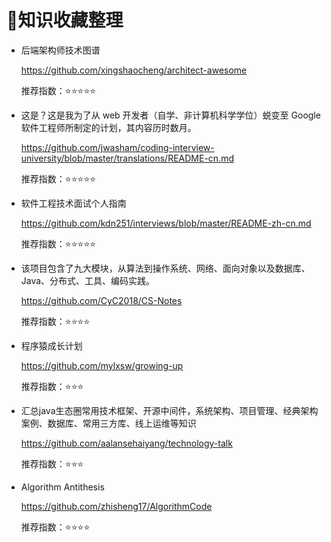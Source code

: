 :book:知识收藏整理
===

- 后端架构师技术图谱

    https://github.com/xingshaocheng/architect-awesome

    推荐指数：:star::star::star::star::star:

- 这是？这是我为了从 web 开发者（自学、非计算机科学学位）蜕变至 Google 软件工程师所制定的计划，其内容历时数月。

    https://github.com/jwasham/coding-interview-university/blob/master/translations/README-cn.md

    推荐指数：:star::star::star::star::star:

- 软件工程技术面试个人指南

    https://github.com/kdn251/interviews/blob/master/README-zh-cn.md

    推荐指数：:star::star::star::star::star:

-  该项目包含了九大模块，从算法到操作系统、网络、面向对象以及数据库、Java、分布式、工具、编码实践。

    https://github.com/CyC2018/CS-Notes

    推荐指数：:star::star::star::star:

- 程序猿成长计划

    https://github.com/mylxsw/growing-up

    推荐指数：:star::star::star:
    
- 汇总java生态圈常用技术框架、开源中间件，系统架构、项目管理、经典架构案例、数据库、常用三方库、线上运维等知识
    
    https://github.com/aalansehaiyang/technology-talk
    
    推荐指数：:star::star::star:
    
- Algorithm Antithesis 

    https://github.com/zhisheng17/AlgorithmCode

    推荐指数：:star::star::star::star: